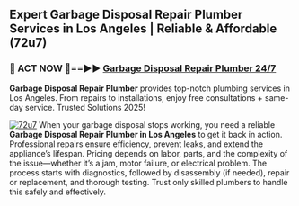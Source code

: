## Expert Garbage Disposal Repair Plumber Services in Los Angeles | Reliable & Affordable (72u7)  

<h3>🚿 ACT NOW 🌟==►► <a href="https://tinyurl.com/2ne6vx2x" rel="nofollow">Garbage Disposal Repair Plumber 24/7</a></h3>

**Garbage Disposal Repair Plumber** provides top-notch plumbing services in Los Angeles. From repairs to installations, enjoy free consultations + same-day service. Trusted Solutions 2025!

[![72u7](https://i.imgur.com/4PFF4AK.jpeg)](https://tinyurl.com/2ne6vx2x)
When your garbage disposal stops working, you need a reliable **Garbage Disposal Repair Plumber in Los Angeles** to get it back in action. Professional repairs ensure efficiency, prevent leaks, and extend the appliance’s lifespan. Pricing depends on labor, parts, and the complexity of the issue—whether it’s a jam, motor failure, or electrical problem. The process starts with diagnostics, followed by disassembly (if needed), repair or replacement, and thorough testing. Trust only skilled plumbers to handle this safely and effectively.